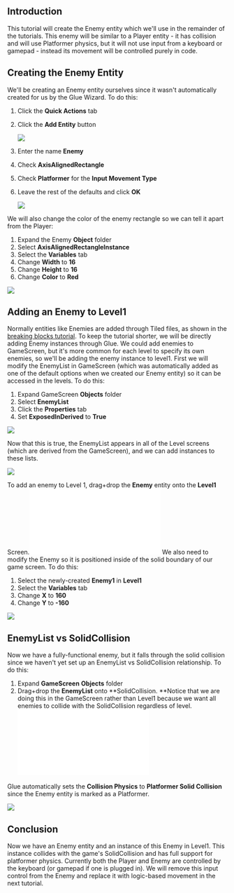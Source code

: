 ## Introduction

This tutorial will create the Enemy entity which we'll use in the remainder of the tutorials. This enemy will be similar to a Player entity - it has collision and will use Platformer physics, but it will not use input from a keyboard or gamepad - instead its movement will be controlled purely in code.

## Creating the Enemy Entity

We'll be creating an Enemy entity ourselves since it wasn't automatically created for us by the Glue Wizard. To do this:

1.  Click the **Quick Actions** tab

2.  Click the **Add Entity** button

    ![](/media/2021-04-img_60778d5b43a87.png)

3.  Enter the name **Enemy**

4.  Check **AxisAlignedRectangle**

5.  Check **Platformer** for the **Input Movement Type**

6.  Leave the rest of the defaults and click ****OK****

    ![](/media/2022-06-img_62a0d9af55429.png)

We will also change the color of the enemy rectangle so we can tell it apart from the Player:

1.  Expand the Enemy **Object** folder
2.  Select **AxisAlignedRectangleInstance**
3.  Select the **Variables** tab
4.  Change **Width** to **16**
5.  Change **Height** to **16**
6.  Change **Color** to **Red**

![](/media/2021-04-img_60778f4feef7e.png)

## Adding an Enemy to Level1

Normally entities like Enemies are added through Tiled files, as shown in the [breaking blocks tutorial](/documentation/tutorials/platformer-plugin/breaking-blocks.md). To keep the tutorial shorter, we will be directly adding Enemy instances through Glue. We could add enemies to GameScreen, but it's more common for each level to specify its own enemies, so we'll be adding the enemy instance to level1. First we will modify the EnemyList in GameScreen (which was automatically added as one of the default options when we created our Enemy entity) so it can be accessed in the levels. To do this:

1.  Expand GameScreen **Objects** folder
2.  Select **EnemyList**
3.  Click the **Properties** tab
4.  Set **ExposedInDerived** to **True**

![](/media/2021-04-img_607790a49c1d6.png)

Now that this is true, the EnemyList appears in all of the Level screens (which are derived from the GameScreen), and we can add instances to these lists.

![](/media/2021-04-img_607790f455d7c.png)

To add an enemy to Level 1, drag+drop the **Enemy** entity onto the **Level1** Screen.[![](/wp-content/uploads/2021/04/2021_April_14_192104.gif.md)](/wp-content/uploads/2021/04/2021_April_14_192104.gif.md) We also need to modify the Enemy so it is positioned inside of the solid boundary of our game screen. To do this:

1.  Select the newly-created **Enemy1** in **Level1**
2.  Select the **Variables** tab
3.  Change **X** to **160**
4.  Change **Y** to **-160**

![](/media/2021-04-img_60779420c673c.png)

## EnemyList vs SolidCollision

Now we have a fully-functional enemy, but it falls through the solid collision since we haven't yet set up an EnemyList vs SolidCollision relationship. To do this:

1.  Expand **GameScreen** **Objects** folder
2.  Drag+drop the **EnemyList** onto **SolidCollision. **Notice that we are doing this in the GameScreen rather than Level1 because we want all enemies to collide with the SolidCollision regardless of level. [![](/wp-content/uploads/2021/04/2021_April_14_195924.gif.md)](/wp-content/uploads/2021/04/2021_April_14_195924.gif.md)

Glue automatically sets the **Collision Physics** to **Platformer Solid Collision** since the Enemy entity is marked as a Platformer.

![](/media/2021-04-img_6077966149575.png)

## Conclusion

Now we have an Enemy entity and an instance of this Enemy in Level1. This instance collides with the game's SolidCollision and has full support for platformer physics. Currently both the Player and Enemy are controlled by the keyboard (or gamepad if one is plugged in). We will remove this input control from the Enemy and replace it with logic-based movement in the next tutorial.  
